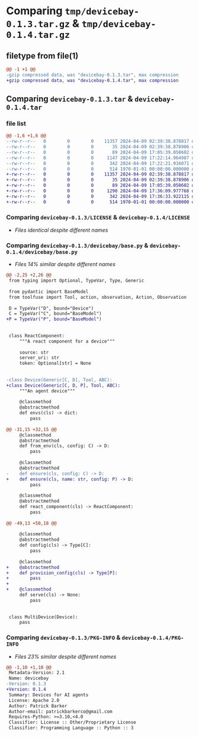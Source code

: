 # Comparing `tmp/devicebay-0.1.3.tar.gz` & `tmp/devicebay-0.1.4.tar.gz`

## filetype from file(1)

```diff
@@ -1 +1 @@
-gzip compressed data, was "devicebay-0.1.3.tar", max compression
+gzip compressed data, was "devicebay-0.1.4.tar", max compression
```

## Comparing `devicebay-0.1.3.tar` & `devicebay-0.1.4.tar`

### file list

```diff
@@ -1,6 +1,6 @@
--rw-r--r--   0        0        0    11357 2024-04-09 02:39:38.878817 devicebay-0.1.3/LICENSE
--rw-r--r--   0        0        0       35 2024-04-09 02:39:38.878906 devicebay-0.1.3/README.md
--rw-r--r--   0        0        0       89 2024-04-09 17:05:39.050602 devicebay-0.1.3/devicebay/__init__.py
--rw-r--r--   0        0        0     1147 2024-04-09 17:22:14.964987 devicebay-0.1.3/devicebay/base.py
--rw-r--r--   0        0        0      342 2024-04-09 17:22:21.916071 devicebay-0.1.3/pyproject.toml
--rw-r--r--   0        0        0      514 1970-01-01 00:00:00.000000 devicebay-0.1.3/PKG-INFO
+-rw-r--r--   0        0        0    11357 2024-04-09 02:39:38.878817 devicebay-0.1.4/LICENSE
+-rw-r--r--   0        0        0       35 2024-04-09 02:39:38.878906 devicebay-0.1.4/README.md
+-rw-r--r--   0        0        0       89 2024-04-09 17:05:39.050602 devicebay-0.1.4/devicebay/__init__.py
+-rw-r--r--   0        0        0     1290 2024-04-09 17:36:09.977768 devicebay-0.1.4/devicebay/base.py
+-rw-r--r--   0        0        0      342 2024-04-09 17:36:33.922115 devicebay-0.1.4/pyproject.toml
+-rw-r--r--   0        0        0      514 1970-01-01 00:00:00.000000 devicebay-0.1.4/PKG-INFO
```

### Comparing `devicebay-0.1.3/LICENSE` & `devicebay-0.1.4/LICENSE`

 * *Files identical despite different names*

### Comparing `devicebay-0.1.3/devicebay/base.py` & `devicebay-0.1.4/devicebay/base.py`

 * *Files 14% similar despite different names*

```diff
@@ -2,25 +2,26 @@
 from typing import Optional, TypeVar, Type, Generic
 
 from pydantic import BaseModel
 from toolfuse import Tool, action, observation, Action, Observation
 
 D = TypeVar("D", bound="Device")
 C = TypeVar("C", bound="BaseModel")
+P = TypeVar("P", bound="BaseModel")
 
 
 class ReactComponent:
     """A react component for a device"""
 
     source: str
     server_uri: str
     token: Optional[str] = None
 
 
-class Device(Generic[C, D], Tool, ABC):
+class Device(Generic[C, D, P], Tool, ABC):
     """An agent device"""
 
     @classmethod
     @abstractmethod
     def envs(cls) -> dict:
         pass
 
@@ -31,15 +32,15 @@
     @classmethod
     @abstractmethod
     def from_env(cls, config: C) -> D:
         pass
 
     @classmethod
     @abstractmethod
-    def ensure(cls, config: C) -> D:
+    def ensure(cls, name: str, config: P) -> D:
         pass
 
     @classmethod
     @abstractmethod
     def react_component(cls) -> ReactComponent:
         pass
 
@@ -49,13 +50,18 @@
 
     @classmethod
     @abstractmethod
     def config(cls) -> Type[C]:
         pass
 
     @classmethod
+    @abstractmethod
+    def provision_config(cls) -> Type[P]:
+        pass
+
+    @classmethod
     def serve(cls) -> None:
         pass
 
 
 class MultiDevice(Device):
     pass
```

### Comparing `devicebay-0.1.3/PKG-INFO` & `devicebay-0.1.4/PKG-INFO`

 * *Files 23% similar despite different names*

```diff
@@ -1,10 +1,10 @@
 Metadata-Version: 2.1
 Name: devicebay
-Version: 0.1.3
+Version: 0.1.4
 Summary: Devices for AI agents
 License: Apache 2.0
 Author: Patrick Barker
 Author-email: patrickbarkerco@gmail.com
 Requires-Python: >=3.10,<4.0
 Classifier: License :: Other/Proprietary License
 Classifier: Programming Language :: Python :: 3
```

